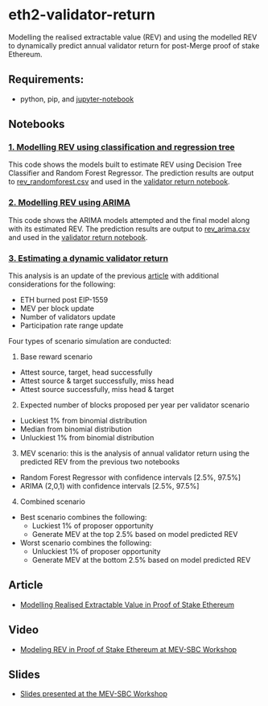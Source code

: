 
# eth2-validator-return
Modelling the realised extractable value (REV) and using the modelled REV to dynamically predict annual validator return for post-Merge proof of stake Ethereum.

## Requirements:
* python, pip, and [jupyter-notebook](https://jupyter.readthedocs.io/en/latest/install/notebook-classic.html)


## Notebooks

### [1. Modelling REV using classification and regression tree](rev_modeling_DT_RF.ipynb)
This code shows the models built to estimate REV using Decision Tree Classifier and Random Forest Regressor. The prediction results are output to [rev_randomforest.csv](Data/rev_randomforest.csv) and used in the [validator return notebook](eth2_mev_update.ipynb).

### [2. Modelling REV using ARIMA](rev_modeling_ARIMA.ipynb)
This code shows the ARIMA models attempted and the final model along with its estimated REV. The prediction results are output to [rev_arima.csv](Data/rev_arima.csv) and used in the [validator return notebook](eth2_mev_update.ipynb).

### [3. Estimating a dynamic validator return](eth2_mev_update.ipynb)
This analysis is an update of the previous [article](https://hackmd.io/@flashbots/mev-in-eth2) with additional considerations for the following:
- ETH burned post EIP-1559
- MEV per block update
- Number of validators update
- Participation rate range update

Four types of scenario simulation are conducted:
1. Base reward scenario
  - Attest source, target, head successfully
  - Attest source & target successfully, miss head
  - Attest source successfully, miss head & target
2. Expected number of blocks proposed per year per validator scenario
  - Luckiest 1% from binomial distribution
  - Median from binomial distribution
  - Unluckiest 1% from binomial distribution
3. MEV scenario:
this is the analysis of annual validator return using the predicted REV from the previous two notebooks 
  - Random Forest Regressor with confidence intervals [2.5%, 97.5%]
  - ARIMA (2,0,1) with confidence intervals [2.5%, 97.5%]
4. Combined scenario
 - Best scenario combines the following:
    - Luckiest 1% of proposer opportunity
    - Generate MEV at the top 2.5% based on model predicted REV
 - Worst scenario combines the following:
    - Unluckiest 1% of proposer opportunity
    - Generate MEV at the bottom 2.5% based on model predicted REV

## Article
* [Modelling Realised Extractable Value in Proof of Stake Ethereum](https://collective.flashbots.net/t/modelling-realised-extractable-value-in-proof-of-stake-ethereum/290)

## Video
* [Modeling REV in Proof of Stake Ethereum at MEV-SBC Workshop](https://www.youtube.com/watch?v=THKbs5YBWpk)

## Slides
* [Slides presented at the MEV-SBC Workshop](https://docs.google.com/presentation/d/17BOliUgcDQ61GyXEOLZZc8QjDcaixNTsFeuuY1IF7uw/edit#slide=id.g14833007f45_2_56)


